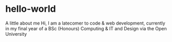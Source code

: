 # hello-world
A little about me 
Hi, I am a latecomer to code & web development, currently in my final year of a BSc (Honours) Computing & IT and Design via the Open University 
